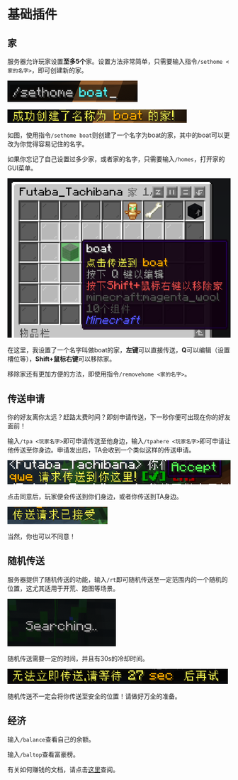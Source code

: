 # 基础插件

## 家
服务器允许玩家设置**至多5个**家。设置方法非常简单，只需要输入指令`/sethome <家的名字>`，即可创建新的家。

![设置家](../image/essentials/sethome-boat.png "设置家")

![成功设置家](../image/essentials/sethome-success.png "成功设置家")

如图，使用指令`/sethome boat`则创建了一个名字为boat的家，其中的boat可以更改为你觉得容易记住的名字。

如果你忘记了自己设置过多少家，或者家的名字，只需要输入`/homes`，打开家的GUI菜单。

![GUI](../image/essentials/gui.png "GUI")

在这里，我设置了一个名字叫做boat的家，**左键**可以直接传送，**Q**可以编辑（设置槽位等），**Shift+鼠标右键**可以移除家。

移除家还有更加方便的方法，即使用指令`/removehome <家的名字>`。

## 传送申请
你的好友离你太远？赶路太费时间？即刻申请传送，下一秒你便可出现在你的好友面前！

输入`/tpa <玩家名字>`即可申请传送至他身边，输入`/tpahere <玩家名字>`即可申请让他传送至你身边。申请发出后，TA会收到一个类似这样的传送申请。

![传送申请](../image/essentials/request.png "传送申请")

点击同意后，玩家便会传送到你们身边，或者你传送到TA身边。

![接受](../image/essentials/accepted.png "接受")

当然，你也可以不同意！

## 随机传送
服务器提供了随机传送的功能，输入`/rt`即可随机传送至一定范围内的一个随机的位置，这尤其适用于开荒、跑图等场景。

![SEARCHING](../image/essentials/searching.png "SEARCHING")

随机传送需要一定的时间，并且有30s的冷却时间。

![冷却](../image/essentials/cooldown.png "冷却")

随机传送不一定会将你传送至安全的位置！请做好万全的准备。

## 经济
输入`/balance`查看自己的余额。

输入`/baltop`查看富豪榜。

有关如何赚钱的文档，请点击[这里](/vanilla/trade)查阅。